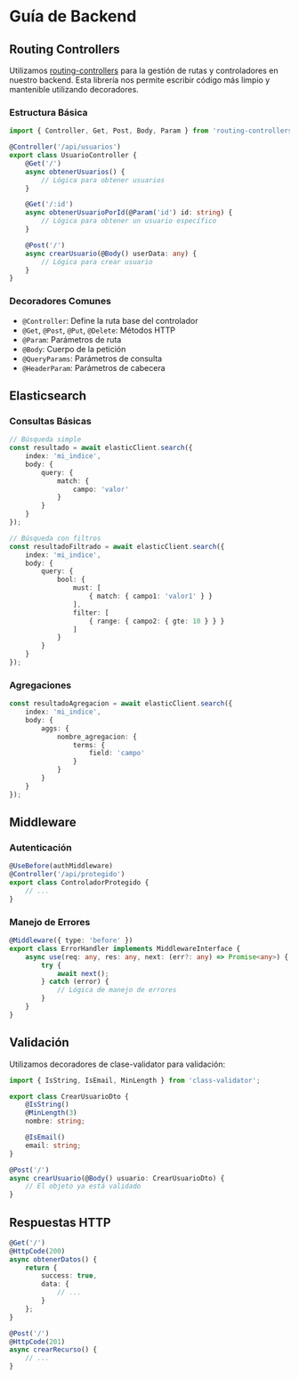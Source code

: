 # Guía de Backend

## Routing Controllers

Utilizamos [routing-controllers](https://github.com/typestack/routing-controllers) para la gestión de rutas y controladores en nuestro backend. Esta librería nos permite escribir código más limpio y mantenible utilizando decoradores.

### Estructura Básica

```typescript
import { Controller, Get, Post, Body, Param } from 'routing-controllers';

@Controller('/api/usuarios')
export class UsuarioController {
    @Get('/')
    async obtenerUsuarios() {
        // Lógica para obtener usuarios
    }

    @Get('/:id')
    async obtenerUsuarioPorId(@Param('id') id: string) {
        // Lógica para obtener un usuario específico
    }

    @Post('/')
    async crearUsuario(@Body() userData: any) {
        // Lógica para crear usuario
    }
}
```

### Decoradores Comunes

- `@Controller`: Define la ruta base del controlador
- `@Get`, `@Post`, `@Put`, `@Delete`: Métodos HTTP
- `@Param`: Parámetros de ruta
- `@Body`: Cuerpo de la petición
- `@QueryParams`: Parámetros de consulta
- `@HeaderParam`: Parámetros de cabecera

## Elasticsearch

### Consultas Básicas

```typescript
// Búsqueda simple
const resultado = await elasticClient.search({
    index: 'mi_indice',
    body: {
        query: {
            match: {
                campo: 'valor'
            }
        }
    }
});

// Búsqueda con filtros
const resultadoFiltrado = await elasticClient.search({
    index: 'mi_indice',
    body: {
        query: {
            bool: {
                must: [
                    { match: { campo1: 'valor1' } }
                ],
                filter: [
                    { range: { campo2: { gte: 10 } } }
                ]
            }
        }
    }
});
```

### Agregaciones

```typescript
const resultadoAgregacion = await elasticClient.search({
    index: 'mi_indice',
    body: {
        aggs: {
            nombre_agregacion: {
                terms: {
                    field: 'campo'
                }
            }
        }
    }
});
```

## Middleware

### Autenticación

```typescript
@UseBefore(authMiddleware)
@Controller('/api/protegido')
export class ControladorProtegido {
    // ...
}
```

### Manejo de Errores

```typescript
@Middleware({ type: 'before' })
export class ErrorHandler implements MiddlewareInterface {
    async use(req: any, res: any, next: (err?: any) => Promise<any>) {
        try {
            await next();
        } catch (error) {
            // Lógica de manejo de errores
        }
    }
}
```

## Validación

Utilizamos decoradores de clase-validator para validación:

```typescript
import { IsString, IsEmail, MinLength } from 'class-validator';

export class CrearUsuarioDto {
    @IsString()
    @MinLength(3)
    nombre: string;

    @IsEmail()
    email: string;
}

@Post('/')
async crearUsuario(@Body() usuario: CrearUsuarioDto) {
    // El objeto ya está validado
}
```

## Respuestas HTTP

```typescript
@Get('/')
@HttpCode(200)
async obtenerDatos() {
    return {
        success: true,
        data: {
            // ...
        }
    };
}

@Post('/')
@HttpCode(201)
async crearRecurso() {
    // ...
}
```
